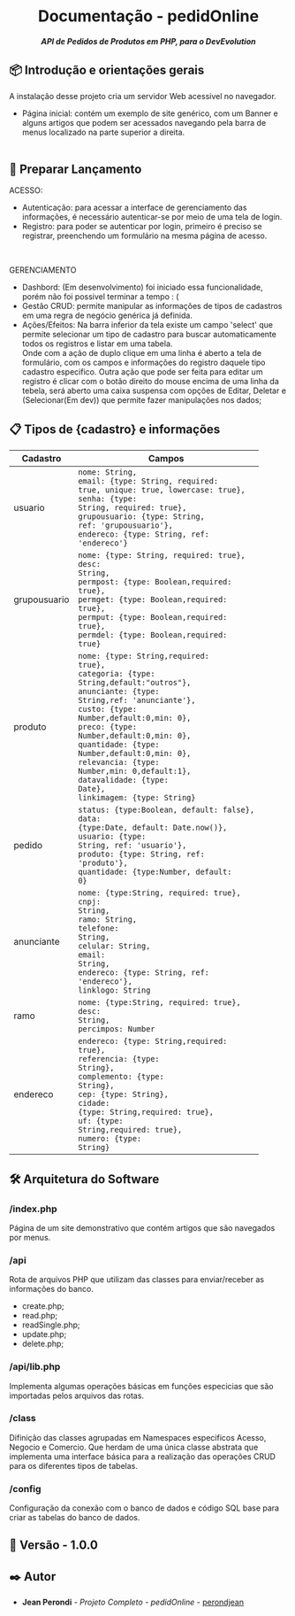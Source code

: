 
<h1 align="center">Documentação - pedidOnline</h1>

<h5 align="center">API de Pedidos de Produtos em PHP, para o DevEvolution<h5>
  
## 📦 Introdução e orientações gerais
A instalação desse projeto cria um servidor Web acessivel no navegador. <br>
- Página inicial: contém um exemplo de site genérico, com um Banner e alguns artigos que podem ser acessados navegando pela barra de menus localizado na parte superior a direita.<br><br>

## 🚀 Preparar Lançamento
ACESSO:
- Autenticação: para acessar a interface de gerenciamento das informações, é necessário autenticar-se por meio de uma tela de login.<br>
- Registro: para poder se autenticar por login, primeiro é preciso se registrar, preenchendo um formulário na mesma página de acesso.<br>

<br>
  
GERENCIAMENTO
- Dashbord: (Em desenvolvimento) foi iniciado essa funcionalidade, porém não foi possivel terminar a tempo : ( <br>
- Gestão CRUD: permite manipular as informações de tipos de cadastros em uma regra de negócio genérica já definida.<br> 
- Ações/Efeitos: Na barra inferior da tela existe um campo 'select' que permite selecionar um tipo de cadastro para buscar automaticamente todos os registros e listar em uma tabela.<br>Onde com a ação de duplo clique em uma linha é aberto a tela de formulário, com os campos e informações do registro daquele tipo cadastro especifico. Outra ação que pode ser feita para editar um registro é clicar com o botão direito do mouse encima de uma linha da tebela, será aberto uma caixa suspensa com opções de Editar, Deletar e (Selecionar(Em dev)) que permite fazer manipulações nos dados;


## 📋 Tipos de {cadastro} e informações
  
| Cadastro     | Campos |
| --------     | --------   |
| usuario      | <code>nome: String,</code><br/><code>email: {type: String, required: true, unique: true, lowercase: true},</code><br/><code>senha: {type: String, required: true},</code><br/><code>grupousuario: {type: String, ref: 'grupousuario'},</code><br/><code>endereco: {type: String, ref: 'endereco'}</code>|
| grupousuario | <code>nome: {type: String, required: true},</code><br/><code>desc: String,</code><br/><code>permpost: {type: Boolean,required: true},</code><br/><code>permget: {type: Boolean,required: true},</code><br/><code>permput: {type: Boolean,required: true},</code><br/><code>permdel: {type: Boolean,required: true}</code> |
| produto      | <code>nome: {type: String,required: true},</code><br/><code>categoria: {type: String,default:"outros"},</code><br/><code>anunciante: {type: String,ref: 'anunciante'},</code><br/><code>custo: {type: Number,default:0,min: 0},</code><br/><code>preco: {type: Number,default:0,min: 0},</code><br/><code>quantidade: {type: Number,default:0,min: 0},</code><br/><code>relevancia: {type: Number,min: 0,default:1},</code><br/><code>datavalidade: {type: Date},</code><br/><code>linkimagem: {type: String}</code> |
| pedido       | <code>status: {type:Boolean, default: false},</code><br/><code>data: {type:Date, default: Date.now()},</code><br/><code>usuario: {type: String, ref: 'usuario'},</code><br/><code>produto: {type: String, ref: 'produto'},</code><br/><code>quantidade: {type:Number, default: 0}</code> |
| anunciante   | <code>nome: {type:String, required: true},</code><br/><code>cnpj: String,</code><br/><code>ramo: String,</code><br/><code>telefone: String,</code><br/><code>celular: String,</code><br/><code>email: String,</code><br/><code>endereco: {type: String, ref: 'endereco'},</code><br/><code>linklogo: String</code> |
| ramo         | <code>nome: {type:String, required: true},</code><br/><code>desc: String,</code><br/><code>percimpos: Number</code> |
| endereco      | <code>endereco: {type: String,required: true},</code><br/><code>referencia: {type: String},</code><br/><code>complemento: {type: String},</code><br/><code>cep: {type: String},</code><br/><code>cidade: {type: String,required: true},</code><br/><code>uf: {type: String,required: true},</code><br/><code>numero: {type: String}</code> |

 
## 🛠️ Arquitetura do Software

### <b>/index.php</b>
Página de um site demonstrativo que contém artigos que são navegados por menus.<br/>

### <b>/api</b>
Rota de arquivos PHP que utilizam das classes para enviar/receber as informações do banco.
- create.php;
- read.php;
- readSingle.php;
- update.php;
- delete.php;
  
### <b>/api/lib.php</b><br/>
Implementa algumas operações básicas em funções especicias que são importadas pelos arquivos das rotas.<br/>
  
### <b>/class</b><br/>
Difinição das classes agrupadas em Namespaces especificos Acesso, Negocio e Comercio. Que herdam de uma única classe abstrata que implementa uma interface básica para a realização das operações CRUD para os diferentes tipos de tabelas.<br/>

### <b>/config</b><br/>
Configuração da conexão com o banco de dados e código SQL base para criar as tabelas do banco de dados.<br/>



## 📌 Versão - 1.0.0


## ✒️ Autor

* **Jean Perondi** - *Projeto Completo - pedidOnline* - [perondjean](https://github.com/Jeanperondi10)


